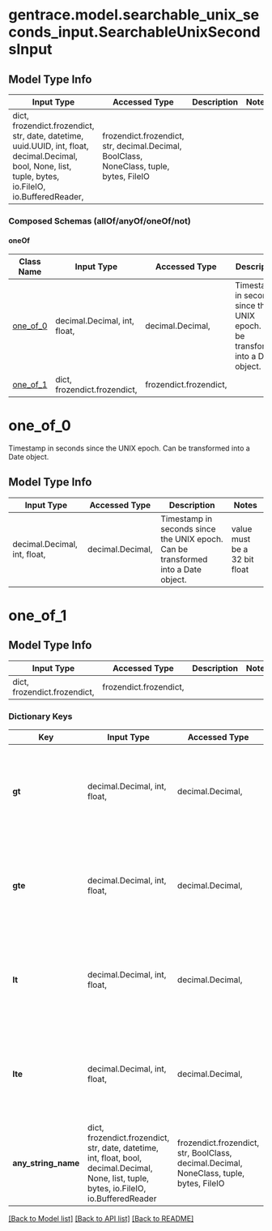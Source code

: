 # gentrace.model.searchable_unix_seconds_input.SearchableUnixSecondsInput

## Model Type Info
Input Type | Accessed Type | Description | Notes
------------ | ------------- | ------------- | -------------
dict, frozendict.frozendict, str, date, datetime, uuid.UUID, int, float, decimal.Decimal, bool, None, list, tuple, bytes, io.FileIO, io.BufferedReader,  | frozendict.frozendict, str, decimal.Decimal, BoolClass, NoneClass, tuple, bytes, FileIO |  | 

### Composed Schemas (allOf/anyOf/oneOf/not)
#### oneOf
Class Name | Input Type | Accessed Type | Description | Notes
------------- | ------------- | ------------- | ------------- | -------------
[one_of_0](#one_of_0) | decimal.Decimal, int, float,  | decimal.Decimal,  | Timestamp in seconds since the UNIX epoch. Can be transformed into a Date object. | value must be a 32 bit float
[one_of_1](#one_of_1) | dict, frozendict.frozendict,  | frozendict.frozendict,  |  | 

# one_of_0

Timestamp in seconds since the UNIX epoch. Can be transformed into a Date object.

## Model Type Info
Input Type | Accessed Type | Description | Notes
------------ | ------------- | ------------- | -------------
decimal.Decimal, int, float,  | decimal.Decimal,  | Timestamp in seconds since the UNIX epoch. Can be transformed into a Date object. | value must be a 32 bit float

# one_of_1

## Model Type Info
Input Type | Accessed Type | Description | Notes
------------ | ------------- | ------------- | -------------
dict, frozendict.frozendict,  | frozendict.frozendict,  |  | 

### Dictionary Keys
Key | Input Type | Accessed Type | Description | Notes
------------ | ------------- | ------------- | ------------- | -------------
**gt** | decimal.Decimal, int, float,  | decimal.Decimal,  | Timestamp in seconds since the UNIX epoch. Can be transformed into a Date object. | [optional] value must be a 32 bit float
**gte** | decimal.Decimal, int, float,  | decimal.Decimal,  | Timestamp in seconds since the UNIX epoch. Can be transformed into a Date object. | [optional] value must be a 32 bit float
**lt** | decimal.Decimal, int, float,  | decimal.Decimal,  | Timestamp in seconds since the UNIX epoch. Can be transformed into a Date object. | [optional] value must be a 32 bit float
**lte** | decimal.Decimal, int, float,  | decimal.Decimal,  | Timestamp in seconds since the UNIX epoch. Can be transformed into a Date object. | [optional] value must be a 32 bit float
**any_string_name** | dict, frozendict.frozendict, str, date, datetime, int, float, bool, decimal.Decimal, None, list, tuple, bytes, io.FileIO, io.BufferedReader | frozendict.frozendict, str, BoolClass, decimal.Decimal, NoneClass, tuple, bytes, FileIO | any string name can be used but the value must be the correct type | [optional]

[[Back to Model list]](../../README.md#documentation-for-models) [[Back to API list]](../../README.md#documentation-for-api-endpoints) [[Back to README]](../../README.md)

